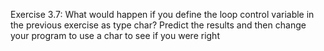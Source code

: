 Exercise 3.7: What would happen if you define the loop control variable in
the previous exercise as type char? Predict the results and then change your program to use a char to see if you were right